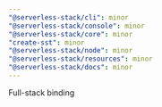 ```yaml
---
"@serverless-stack/cli": minor
"@serverless-stack/console": minor
"@serverless-stack/core": minor
"create-sst": minor
"@serverless-stack/node": minor
"@serverless-stack/resources": minor
"@serverless-stack/docs": minor
---
```


Full-stack binding
